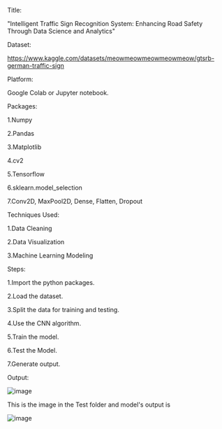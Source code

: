 Title:

"Intelligent Traffic Sign Recognition System: Enhancing Road Safety Through Data Science and Analytics"

Dataset:

https://www.kaggle.com/datasets/meowmeowmeowmeowmeow/gtsrb-german-traffic-sign

Platform:

Google Colab or Jupyter notebook.

Packages:

1.Numpy

2.Pandas

3.Matplotlib

4.cv2

5.Tensorflow

6.sklearn.model_selection

7.Conv2D, MaxPool2D, Dense, Flatten, Dropout

Techniques Used:

1.Data Cleaning

2.Data Visualization 

3.Machine Learning Modeling

Steps:

1.Import the python packages.

2.Load the dataset.

3.Split the data for training and testing.

4.Use the CNN algorithm.

5.Train the model.

6.Test the Model.

7.Generate output.


Output:


![image](https://github.com/user-attachments/assets/9e141ef2-ac43-4cf1-8cc0-1d46bd49a7bd)


This is the image in the Test folder and model's output is


![image](https://github.com/user-attachments/assets/5e22557d-fd3d-4d9d-b921-f16f626f9de7)


